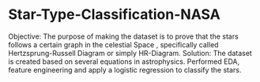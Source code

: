 # Star-Type-Classification-NASA
Objective: The purpose of making the dataset is to prove that the stars follows a certain graph in the celestial Space , specifically called Hertzsprung-Russell Diagram or simply HR-Diagram.  Solution: The dataset is created based on several equations in astrophysics. Performed EDA, feature engineering and apply a logistic regression to classify the stars.
